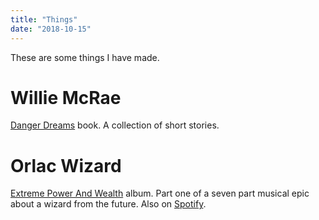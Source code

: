 ```yaml
---
title: "Things"
date: "2018-10-15"
---
```


These are some things I have made. 

# Willie McRae

[Danger Dreams](https://store.bookbaby.com/book/danger-dreams) book. A collection of short stories.  


# Orlac Wizard

[Extreme Power And Wealth](https://store.cdbaby.com/cd/orlacwizard) album. Part one of a seven part musical epic about a wizard from the future. Also on [Spotify](https://open.spotify.com/artist/4506TfaPfGFzGI32O1EKBB?si=zXSqzQt-RfCHHR4X9WVIuA).